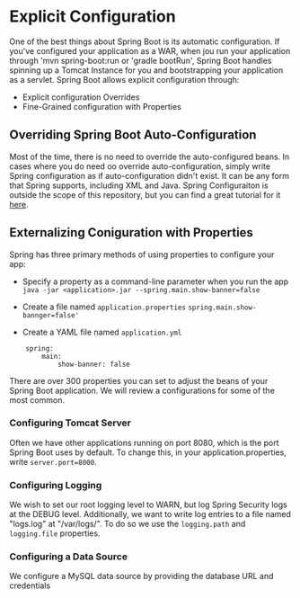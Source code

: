 # Explicit Configuration

One of the best things about Spring Boot is its automatic configuration.
If you've configured your application as a WAR, when jou run your application through 'mvn spring-boot:run
or 'gradle bootRun', Spring Boot handles spinning up a Tomcat Instance for you and bootstrapping your application as a servlet.
Spring Boot allows explicit configuration through:
 - Explicit configuration Overrides
 - Fine-Grained configuration with Properties

## Overriding Spring Boot Auto-Configuration
Most of the time, there is no need to override the auto-configured beans. In cases where you do need oo override
auto-configuration, simply write Spring configuration as if auto-configuration didn't exist.
It can be any form that Spring supports, including XML and Java. Spring Configuraiton is outside the scope of
this repository, but you can find a great tutorial for it [here](http://www.tutorialspoint.com/spring/spring_java_based_configuration.htm).

## Externalizing Coniguration with Properties
Spring has three primary methods of using properties to configure your app:

- Specify a property as a command-line parameter when you run the app
` java -jar <application>.jar --spring.main.show-banner=false `

- Create a file named `application.properties`
`spring.main.show-bannger=false'`

- Create a YAML file named `application.yml`
```
    spring:
        main:
            show-banner: false
```

There are over 300 properties you can set to adjust the beans of your Spring Boot application. We will review
a configurations for some of the most common.

### Configuring Tomcat Server
Often we have other applications running on port 8080, which is the port Spring Boot uses by default. To change this,
in your application.properties, write `server.port=8000`.

### Configuring Logging
We wish to set our root logging level to WARN, but log Spring Security logs at the DEBUG level. Additionally, we want
to write log entries to a file named "logs.log" at "/var/logs/". To do so we use the `logging.path` and `logging.file`
properties.

### Configuring a Data Source
We configure a MySQL data source by providing the database URL and credentials
